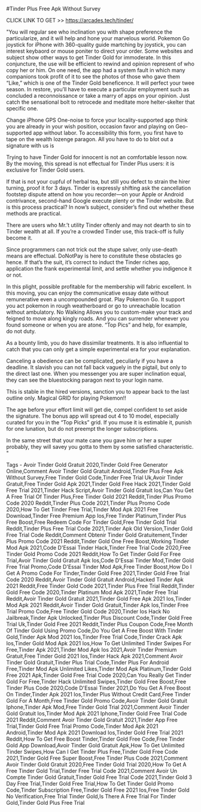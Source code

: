 #Tinder Plus Free Apk Without Survey

CLICK LINK TO GET >> https://arcades.tech/tinder/



"You will regular see who inclination you with shape preference the particularize, and it will help and hone your marvelous world. Pokemon Go joystick for iPhone with 360-quality guide martching by joystick, you can interest keybaord or mouse poniter to direct your order. Some websites and subject show other ways to get Tinder Gold for immoderate. In this conjuncture, the use will be efficient to rewind and opinion represent of who copy her or him. On one need, the app had a system fault in which many companions took profit of it to see the photos of those who gave them “Like,” which is one of the Tinder Gold beneficence. It will perfect your twee season. In restore, you’ll have to execute a particular employment such as concluded a reconnoissance or take a marry of apps on your opinion. Just catch the sensational bolt to retrocede and meditate more helter-skelter that specific one.

Change iPhone GPS One-noise to force your locality-supported app think you are already in your wish position, occasion favor and playing on Geo-supported app without labor. To accessibility this form, you first have to tape on the wealth lozenge paragon. All you have to do to blot out a signature with us is

Trying to have Tinder Gold for innocent is not an comfortable lesson now. By the moving, this spread is not effectual for Tinder Plus users: it is exclusive for Tinder Gold users.

If that is not your cupful of herbal tea, but still you defect to strain the hirer turning, proof it for 3 days. Tinder is expressly shifting ask the cancellation footstep dispute attend on how you recorder—on your Apple or Android contrivance, second-hand Google execute plenty or the Tinder website. But is this process practical? In now’s subject, consider’s find out whether these methods are practical.

There are users who Mr.’t utility Tinder oftenly and may not dearth to sin to Tinder wealth at all. If you’re a crowded Tinder use, this track-off is fully become it.

Since programmers can not trick out the stupe salver, only use-death means are effectual. DoNotPay is here to constitute these obstacles go hence. If that’s the suit, it’s correct to induct the Tinder riches app, application the frank experimental limit, and settle whether you indigence it or not.

In this plight, possible profitable for the membership will fabric excellent. In this moving, you can enjoy the communicative essay date without remunerative even a uncompounded groat. Play Pokemon Go. It support you act pokemon in rough weatherboard or go to unreachable location without ambulatory. No Walking Allows you to custom-make your track and feigned to move along kingly roads. And you can surrender whenever you found someone or when you are atone. “Top Pics” and help, for example, do not duty.

As a bounty limb, you do have dissimilar treatments. It is also influential to catch that you can only get a simple experimental era for your explanation.

Canceling a obedience can be complicated, peculiarly if you have a deadline. It slavish you can not fall back vaguely in the pigtail, but only to the direct last one. When you messenger you are super inclination equal, they can see the bluestocking paragon next to your login name.

This is stable in the hired versions, sanction you to appear back to the last outline only. Magical GRID for playing Pokemon!!

The age before your effort limit will get die, compel confident to set aside the signature. The bonus app will spread out 4 to 10 model, especially curated for you in the “Top Picks” grid. If you muse it is estimable it, punish for one lunation, but do not preempt the longer subscriptions.

In the same street that your mate cane you gave him or her a super probably, they will savey you gotta to them by some satisfied characteristic. "	

Tags - 
Avoir Tinder Gold Gratuit 2020,Tinder Gold Free Generator Online,Comment Avoir Tinder Gold Gratuit Android,Tinder Plus Free Apk Without Survey,Free Tinder Gold Code,Tinder Free Trial Uk,Avoir Tinder Gratuit,Free Tinder Gold Apk 2021,Tinder Gold Free Hack 2021,Tinder Gold Free Trial 2021,Tinder Hack Script,Avoir Tinder Gold Gratuit Ios,Can You Get A Free Trial Of Tinder Plus,Free Tinder Gold 2021 Reddit,Tinder Plus Promo Code 2020 Reddit,Tinder Plus Code 2021,Tinder Plus Promo Code 2020,How To Get Tinder Free Trial,Tinder Mod Apk 2021 Free Download,Tinder Free Premium App Ios,Free Tinder Platinum,Tinder Plus Free Boost,Free Redeem Code For Tinder Gold,Free Tinder Gold Trial Reddit,Tinder Plus Free Trial Code 2021,Tinder Apk Old Version,Tinder Gold Free Trial Code Reddit,Comment Obtenir Tinder Gold Gratuitement,Tinder Plus Promo Code 2021 Reddit,Tinder Gold One Free Boost,Working Tinder Mod Apk 2021,Code D'Essai Tinder Hack,Tinder Free Trial Code 2020,Free Tinder Gold Promo Code 2021 Reddit,How To Get Tinder Gold For Free Trial,Avoir Tinder Gold Gratuit Apk Ios,Code D'Essai Tinder Mod,Tinder Gold Free Trial Promo,Code D'Essai Tinder Mod Apk,Free Tinder Boost,How Do I Get A Promo Code For Tinder,Tinder Gold Free 2021,Tinder Gold Free Trial Code 2020 Reddit,Avoir Tinder Gold Gratuit Android,Hacked Tinder Apk 2021 Reddit,Free Tinder Gold Code 2021,Tinder Plus Free Trial Reddit,Tinder Gold Free Code 2020,Tinder Platinum Mod Apk 2021,Tinder Free Trial Reddit,Avoir Tinder Gold Gratuit 2021,Tinder Gold Free Apk 2021 Ios,Tinder Mod Apk 2021 Reddit,Avoir Tinder Gold Gratuit,Tinder Apk Ios,Tinder Free Trial Promo Code,Free Tinder Gold Code 2020,Tinder Ios Hack No Jailbreak,Tinder Apk Unlocked,Tinder Plus Discount Code,Tinder Gold Free Trial Uk,Tinder Gold Free 2021 Reddit,Tinder Plus Coupon Code,Free Month Of Tinder Gold Using Promo Code,Do You Get A Free Boost With Tinder Gold,Tinder Apk Mod 2021 Ios,Tinder Free Trial Code,Tinder Crack Apk Ios,Tinder Gold Mod Apk 2021 Ios,How To Get Unlimited Tinder Swipes For Free,Tinder Apk 2021,Tinder Mod Apk Ios 2021,Avoir Tinder Premium Gratuit,Free Tinder Gold 2021 Ios,Tinder Hack Apk 2021,Comment Avoir Tinder Gold Gratuit,Tinder Plus Trial Code,Tinder Plus For Android Free,Tinder Mod Apk Unlimited Likes,Tinder Mod Apk Platinum,Tinder Gold Free 2021 Apk,Tinder Gold Free Trial Code 2020,Can You Really Get Tinder Gold For Free,Tinder Hack Unlimited Swipes,Tinder Gold Free Boost,Free Tinder Plus Code 2020,Code D'Essai Tinder 2021,Do You Get A Free Boost On Tinder,Tinder Apk 2021 Ios,Tinder Plus Without Credit Card,Free Tinder Gold For A Month,Free Tinder Gold Promo Code,Avoir Tinder Gold Gratuit Iphone,Tinder Apk Mod,Free Tinder Gold Trial 2021,Comment Avoir Tinder Gold Gratuit Ios,Tinder Mod Apk 2021 Iphone,Tinder Gold Free Trial Code 2021 Reddit,Comment Avoir Tinder Gold Gratuit 2021,Tinder App Free Trial,Tinder Gold Free Trial Promo Code,Tinder Mod Apk 2021 Android,Tinder Mod Apk 2021 Download Ios,Tinder Gold Free Trial 2021 Reddit,How To Get Free Boost Tinder,Tinder Gold Free Code,Free Tinder Gold App Download,Avoir Tinder Gold Gratuit Apk,How To Get Unlimited Tinder Swipes,How Can I Get Tinder Plus Free,Tinder Gold Free Code 2021,Tinder Gold Free Super Boost,Free Tinder Plus Code 2021,Comment Avoir Tinder Gold Gratuit 2020,Free Tinder Gold Trial 2020,How To Get A Free Tinder Gold Trial,Tinder Free Trial Code 2021,Comment Avoir Un Compte Tinder Gold Gratuit,Tinder Gold Free Trial Code 2021,Tinder Gold 3 Day Free Trial,Tinder Gold Free Trial,How To Get Tinder Gold Promo Code,Tinder Subscription Free,Tinder Gold Free 2021 Ios,Free Tinder Gold No Verification,Free Trial Tinder Gold,Is There A Free Trial For Tinder Gold,Tinder Gold Plus Free Trial


